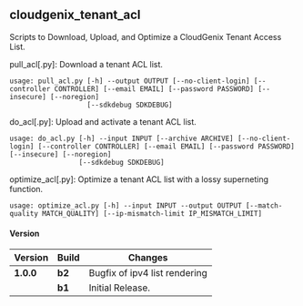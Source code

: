 cloudgenix_tenant_acl
------

Scripts to Download, Upload, and Optimize a CloudGenix Tenant Access List.

pull_acl[.py]: Download a tenant ACL list.
```text
usage: pull_acl.py [-h] --output OUTPUT [--no-client-login] [--controller CONTROLLER] [--email EMAIL] [--password PASSWORD] [--insecure] [--noregion]
                   [--sdkdebug SDKDEBUG]
```

do_acl[.py]: Upload and activate a tenant ACL list.
```text
usage: do_acl.py [-h] --input INPUT [--archive ARCHIVE] [--no-client-login] [--controller CONTROLLER] [--email EMAIL] [--password PASSWORD] [--insecure] [--noregion]
                 [--sdkdebug SDKDEBUG]
```

optimize_acl[.py]: Optimize a tenant ACL list with a lossy superneting function.
```text
usage: optimize_acl.py [-h] --input INPUT --output OUTPUT [--match-quality MATCH_QUALITY] [--ip-mismatch-limit IP_MISMATCH_LIMIT]
```

#### Version
| Version | Build | Changes |
| ------- | ----- | ------- |
| **1.0.0** | **b2** | Bugfix of ipv4 list rendering |
|           | **b1** | Initial Release. |